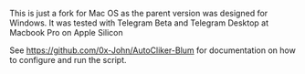 This is just a fork for Mac OS as the parent version was designed for Windows. It was tested with Telegram Beta and Telegram Desktop at Macbook Pro on Apple Silicon

See https://github.com/0x-John/AutoCliker-Blum for documentation on how to configure and run the script.
